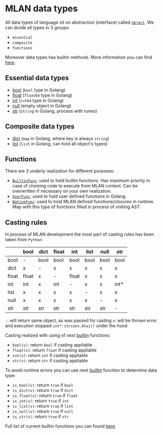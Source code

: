# MLAN data types

All data types of language sit on abstraction (interface) called [`object`](../pkg/engine/object/object.go). We can divide all types in 3 groups:
- `essential`
- `composite`
- `functions`

Moreover data types has builtin methods. More information you can find [here](./builtin_methods.md).

## Essential data types

- [bool](../pkg/engine/object/bool.go) (`bool` type in Golang)
- [float](../pkg/engine/object/float.go) (`float64` type in Golang)
- [int](../pkg/engine/object/int.go) (`int64` type in Golang)
- [null](../pkg/engine/object/null.go) (empty object in Golang)
- [str](../pkg/engine/object/str.go) (`string` in Golang, process with runes)

## Composite data types

- [dict](../pkg/engine/object/dict.go) (`map` in Golang, where key is always `string`)
- [list](../pkg/engine/object/list.go) (`list` in Golang, can hold all object's types)

## Functions

There are 3 underly realization for different purposes:
- [`BuiltinFunc`](../pkg/engine/object/builtin_func.go): used to hold builtin functions. Has maximum priority in case of choising code to execute from MLAN context. Can be overwritten if necessary on your own realization.
- [`UserFunc`](../pkg/engine/object/user_func.go): used to hold user defined functions in Golang.
- [`NativeFunc`](../pkg/engine/object/native_func.go): used to hold MLAN defined functions/closures in runtime. Map with this type of functions filled in process of visiting AST.

## Casting rules

In process of MLAN development the most part of casting rules has been taken from `Python`:

|       | bool  | dict | float | int   | list | null | str  |
|-------|-------|------|-------|-------|------|------|------|
| bool  | -     | bool | bool  | bool  | bool | bool | bool |
| dict  | x     | -    | x     | x     | x    | x    | x    |
| float | float | x    | -     | float | x    | x    | x    |
| int   | int   | x    | int   | -     | x    | x    | int* |
| list  | x     | x    | x     | x     | -    | x    | x    |
| null  | x     | x    | x     | x     | x    | -    | x    |
| str   | str   | str  | str   | str   | str  | str  | -    |

`-`: will return same object, as was passed for casting
`x`: will be thrown error and execution stopped
`int*`: `strconv.Atoi()` under the hood

Casting realized with using of next [builtin](../pkg/engine/builtin/register.go) functions:
- `bool(v)`: return `bool` if casting appliable
- `float(v)`: return `float` if casting appliable
- `int(v)`: return `int` if casting appliable
- `str(v)`: return `str` if casting appliable

To avoid runtime errors you can use next [builtin](../pkg/engine/builtin/register.go) function to determine data type:
- `is_bool(v)`: return `true` if `bool`
- `is_dict(v)`: return `true` if `dict`
- `is_float(v)`: return `true` if `float`
- `is_int(v)`: return `true` if `int`
- `is_list(v)`: return `true` if `list`
- `is_null(v)`: return `true` if `null`
- `is_str(v)`: return `true` if `str`

Full list of current builtin functions you can found [here](./builtin_functions.md).

